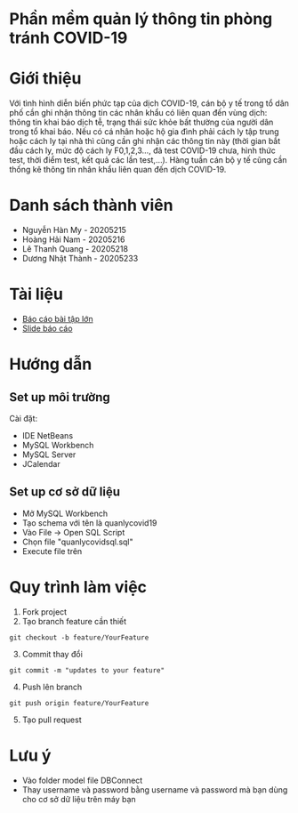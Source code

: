 # Phần mềm quản lý thông tin phòng tránh COVID-19
# Giới thiệu
Với tình hình diễn biến phức tạp của dịch COVID-19, cán bộ y tế trong tổ dân phố cần ghi nhận thông tin các nhân khẩu có liên quan đến vùng dịch: thông tin khai báo dịch tễ, trạng thái sức khỏe bất thường của người dân trong tổ khai báo. Nếu có cá nhân hoặc hộ gia đình phải cách ly tập trung hoặc cách ly tại nhà thì cũng cần ghi nhận các thông tin này (thời gian bắt đầu cách ly, mức độ cách ly F0,1,2,3…, đã test COVID-19 chưa, hình thức test, thời điểm test, kết quả các lần test,…). Hàng tuần cán bộ y tế cũng cần thống kê thông tin nhân khẩu liên quan đến dịch COVID-19.

# Danh sách thành viên
- Nguyễn Hàn My - 20205215
- Hoàng Hải Nam - 20205216
- Lê Thanh Quang - 20205218
- Dương Nhật Thành - 20205233

# Tài liệu
- [Báo cáo bài tập lớn](https://drive.google.com/file/d/1M5Pjyy23woUubjDuC1EbjbJvG0Trdi9b/view?usp=share_link)
- [Slide báo cáo](https://docs.google.com/presentation/d/1lsMfM0uV95WRiQZvff8CmErXaT56-kcOVI1kctAj6ys/edit?usp=sharing)

# Hướng dẫn
## Set up môi trường
Cài đặt:
- IDE NetBeans
- MySQL Workbench
- MySQL Server
- JCalendar

## Set up cơ sở dữ liệu
- Mở MySQL Workbench
- Tạo schema với tên là quanlycovid19
- Vào File -> Open SQL Script
- Chọn file "quanlycovidsql.sql"
- Execute file trên

# Quy trình làm việc
1. Fork project
2. Tạo branch feature cần thiết
```
git checkout -b feature/YourFeature
```
3. Commit thay đổi
```
git commit -m "updates to your feature"
```
4. Push lên branch
```
git push origin feature/YourFeature
```
5. Tạo pull request

# Lưu ý
- Vào folder model file DBConnect
- Thay username và password bằng username và password mà bạn dùng cho cơ sở dữ liệu trên máy bạn
